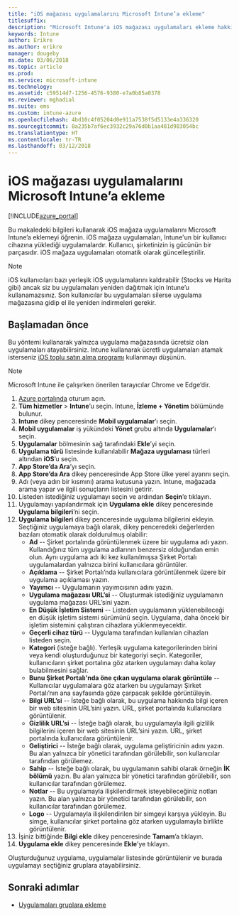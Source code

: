 ```yaml
---
title: "iOS mağazası uygulamalarını Microsoft Intune’a ekleme"
titlesuffix: 
description: "Microsoft Intune'a iOS mağazası uygulamaları ekleme hakkında bilgi edinin."
keywords: Intune
author: Erikre
ms.author: erikre
manager: dougeby
ms.date: 03/06/2018
ms.topic: article
ms.prod: 
ms.service: microsoft-intune
ms.technology: 
ms.assetid: c59514d7-1256-4576-9380-e7a0b85a0378
ms.reviewer: mghadial
ms.suite: ems
ms.custom: intune-azure
ms.openlocfilehash: 4bd10c4f05204d0e911a7538f5d5133e4a336320
ms.sourcegitcommit: 8a235b7af6ec3932c29a76d0b1aa481d983054bc
ms.translationtype: HT
ms.contentlocale: tr-TR
ms.lasthandoff: 03/12/2018
---
```

# <a name="how-to-add-ios-store-apps-to-microsoft-intune"></a>iOS mağazası uygulamalarını Microsoft Intune’a ekleme

[!INCLUDE[azure_portal](./includes/azure_portal.md)]


Bu makaledeki bilgileri kullanarak iOS mağaza uygulamalarını Microsoft Intune’a eklemeyi öğrenin. iOS mağaza uygulamaları, Intune'un bir kullanıcı cihazına yüklediği uygulamalardır. Kullanıcı, şirketinizin iş gücünün bir parçasıdır. iOS mağaza uygulamaları otomatik olarak güncelleştirilir.

>[!NOTE]
>iOS kullanıcıları bazı yerleşik iOS uygulamalarını kaldırabilir (Stocks ve Harita gibi) ancak siz bu uygulamaları yeniden dağıtmak için Intune’u kullanamazsınız. Son kullanıcılar bu uygulamaları silerse uygulama mağazasına gidip el ile yeniden indirmeleri gerekir.

## <a name="before-you-start"></a>Başlamadan önce

Bu yöntemi kullanarak yalnızca uygulama mağazasında ücretsiz olan uygulamaları atayabilirsiniz. Intune kullanarak ücretli uygulamaları atamak isterseniz [iOS toplu satın alma programı](vpp-apps-ios.md) kullanmayı düşünün.

>[!NOTE]
>Microsoft Intune ile çalışırken önerilen tarayıcılar Chrome ve Edge’dir.

1. [Azure portalında](https://portal.azure.com) oturum açın.
2. **Tüm hizmetler** > **Intune**’u seçin. Intune, **İzleme + Yönetim** bölümünde bulunur.
3. **Intune** dikey penceresinde **Mobil uygulamalar**’ı seçin.
4. **Mobil uygulamalar** iş yükündeki **Yönet** grubu altında **Uygulamalar**’ı seçin.
5. **Uygulamalar** bölmesinin sağ tarafındaki **Ekle**’yi seçin.
6. **Uygulama türü** listesinde kullanılabilir **Mağaza uygulaması** türleri altından **iOS**’u seçin.
7. **App Store’da Ara**’yı seçin.
8. **App Store’da Ara** dikey penceresinde App Store ülke yerel ayarını seçin.
9. Adı (veya adın bir kısmını) arama kutusuna yazın. Intune, mağazada arama yapar ve ilgili sonuçların listesini getirir.
10. Listeden istediğiniz uygulamayı seçin ve ardından **Seçin**’e tıklayın.
11. Uygulamayı yapılandırmak için **Uygulama ekle** dikey penceresinde **Uygulama bilgileri**’ni seçin.
12. **Uygulama bilgileri** dikey penceresinde uygulama bilgilerini ekleyin. Seçtiğiniz uygulamaya bağlı olarak, dikey penceredeki değerlerden bazıları otomatik olarak doldurulmuş olabilir:
    - **Ad** -- Şirket portalında görüntülenmek üzere bir uygulama adı yazın. Kullandığınız tüm uygulama adlarının benzersiz olduğundan emin olun. Aynı uygulama adı iki kez kullanılmışsa Şirket Portalı uygulamalardan yalnızca birini kullanıcılara görüntüler.
    - **Açıklama** -- Şirket Portalı’nda kullanıcılara görüntülenmek üzere bir uygulama açıklaması yazın.
    - **Yayımcı** -- Uygulamanın yayımcısının adını yazın.
    - **Uygulama mağazası URL’si** -- Oluşturmak istediğiniz uygulamanın uygulama mağazası URL’sini yazın.
    - **En Düşük İşletim Sistemi** -- Listeden uygulamanın yüklenebileceği en düşük işletim sistemi sürümünü seçin. Uygulama, daha önceki bir işletim sistemini çalıştıran cihazlara yüklenmeyecektir.
    - **Geçerli cihaz türü** -- Uygulama tarafından kullanılan cihazları listeden seçin.
    - **Kategori** (isteğe bağlı). Yerleşik uygulama kategorilerinden birini veya kendi oluşturduğunuz bir kategoriyi seçin. Kategoriler, kullanıcıların şirket portalına göz atarken uygulamayı daha kolay bulabilmesini sağlar.
    - **Bunu Şirket Portalı'nda öne çıkan uygulama olarak görüntüle** -- Kullanıcılar uygulamalara göz atarken bu uygulamayı Şirket Portalı’nın ana sayfasında göze çarpacak şekilde görüntüleyin.
    - **Bilgi URL’si** -- İsteğe bağlı olarak, bu uygulama hakkında bilgi içeren bir web sitesinin URL’sini yazın. URL, şirket portalında kullanıcılara görüntülenir.
    - **Gizlilik URL’si** -- İsteğe bağlı olarak, bu uygulamayla ilgili gizlilik bilgilerini içeren bir web sitesinin URL’sini yazın. URL, şirket portalında kullanıcılara görüntülenir.
    - **Geliştirici** -- İsteğe bağlı olarak, uygulama geliştiricinin adını yazın. Bu alan yalnızca bir yönetici tarafından görülebilir, son kullanıcılar tarafından görülemez.
    - **Sahip** -- İsteğe bağlı olarak, bu uygulamanın sahibi olarak örneğin **İK bölümü** yazın.  Bu alan yalnızca bir yönetici tarafından görülebilir, son kullanıcılar tarafından görülemez.
    - **Notlar** -- Bu uygulamayla ilişkilendirmek isteyebileceğiniz notları yazın. Bu alan yalnızca bir yönetici tarafından görülebilir, son kullanıcılar tarafından görülemez.
    - **Logo** -- Uygulamayla ilişkilendirilen bir simgeyi karşıya yükleyin. Bu simge, kullanıcılar şirket portalına göz atarken uygulamayla birlikte görüntülenir.
13. İşiniz bittiğinde **Bilgi ekle** dikey penceresinde **Tamam**’a tıklayın.
14. **Uygulama ekle** dikey penceresinde **Ekle**’ye tıklayın.

Oluşturduğunuz uygulama, uygulamalar listesinde görüntülenir ve burada uygulamayı seçtiğiniz gruplara atayabilirsiniz.

## <a name="next-steps"></a>Sonraki adımlar

- [Uygulamaları gruplara ekleme](apps-deploy.md)
